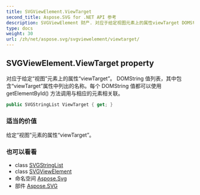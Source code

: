 ```yaml
---
title: SVGViewElement.ViewTarget
second_title: Aspose.SVG for .NET API 参考
description: SVGViewElement 财产. 对应于给定视图元素上的属性viewTarget DOMString 值列表其中包含viewTarget属性中列出的名称每个 DOMString 值都可以使用 getElementById 方法调用与相应的元素相关联
type: docs
weight: 30
url: /zh/net/aspose.svg/svgviewelement/viewtarget/
---
```

## SVGViewElement.ViewTarget property

对应于给定“视图”元素上的属性“viewTarget”。 DOMString 值列表，其中包含“viewTarget”属性中列出的名称。每个 DOMString 值都可以使用 getElementById() 方法调用与相应的元素相关联。

```csharp
public SVGStringList ViewTarget { get; }
```

### 适当的价值

给定“视图”元素的属性“viewTarget”。

### 也可以看看

* class [SVGStringList](../../../aspose.svg.datatypes/svgstringlist/)
* class [SVGViewElement](../)
* 命名空间 [Aspose.Svg](../../svgviewelement/)
* 部件 [Aspose.SVG](../../../)


